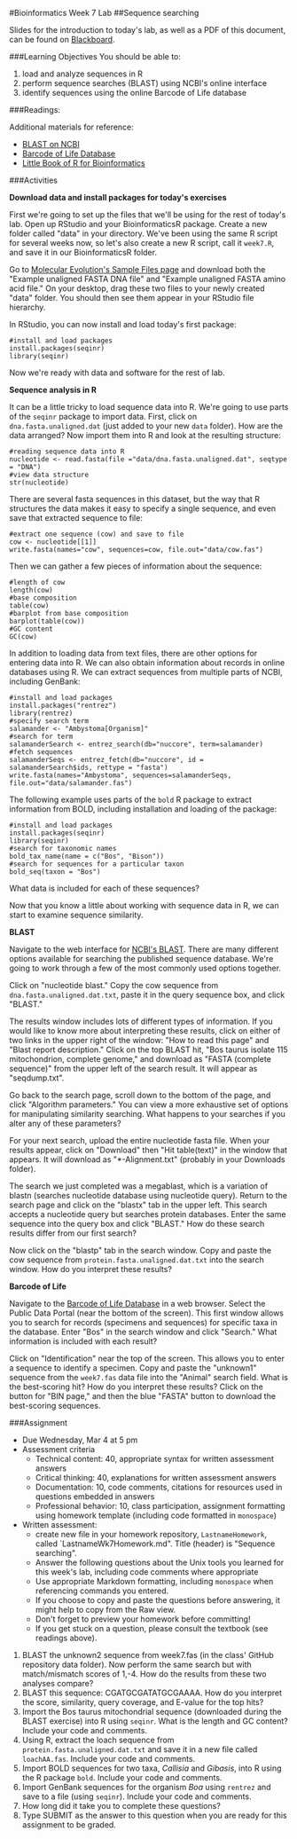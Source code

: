 #Bioinformatics Week 7 Lab
##Sequence searching

Slides for the introduction to today's lab, as well as a PDF of this document, can be found on [Blackboard](http://blackboard.uttyler.edu).

###Learning Objectives
You should be able to:

1. load and analyze sequences in R
2. perform sequence searches (BLAST) using NCBI's online interface
3. identify sequences using the online Barcode of Life database

###Readings:

Additional materials for reference:
* [BLAST on NCBI](http://blast.ncbi.nlm.nih.gov/Blast.cgi)
* [Barcode of Life Database](http://www.boldsystems.org)
* [Little Book of R for Bioinformatics](https://a-little-book-of-r-for-bioinformatics.readthedocs.org/en/latest/)

###Activities

**Download data and install packages for today's exercises**

First we're going to set up the files that we'll be using for the rest of today's lab. Open up RStudio and your BioinformaticsR package. Create a new folder called "data" in your directory. We've been using the same R script for several weeks now, so let's also create a new R script, call it `week7.R`, and save it in our BioinformaticsR folder.

Go to [Molecular Evolution's Sample Files page](http://www.molecularevolution.org/resources/fileformats) and download both the "Example unaligned FASTA DNA file" and "Example unaligned FASTA amino acid file." On your desktop, drag these two files to your newly created "data" folder. You should then see them appear in your RStudio file hierarchy.

In RStudio, you can now install and load today's first package:

```
#install and load packages
install.packages(seqinr)
library(seqinr)
```

Now we're ready with data and software for the rest of lab.

**Sequence analysis in R**

It can be a little tricky to load sequence data into R. We're going to use parts of the `seqinr` package to import data. First, click on `dna.fasta.unaligned.dat` (just added to your new `data` folder). How are the data arranged? Now import them into R and look at the resulting structure:

```
#reading sequence data into R
nucleotide <- read.fasta(file ="data/dna.fasta.unaligned.dat", seqtype = "DNA")
#view data structure
str(nucleotide)
```

There are several fasta sequences in this dataset, but the way that R structures the data makes it easy to specify a single sequence, and even save that extracted sequence to file:

```
#extract one sequence (cow) and save to file
cow <- nucleotide[[1]]
write.fasta(names="cow", sequences=cow, file.out="data/cow.fas")
```

Then we can gather a few pieces of information about the sequence:

```
#length of cow
length(cow)
#base composition
table(cow)
#barplot from base composition
barplot(table(cow))
#GC content
GC(cow)
```

In addition to loading data from text files, there are other options for entering data into R. We can also obtain information about records in online databases using R. We can extract sequences from multiple parts of NCBI, including GenBank:

```
#install and load packages
install.packages("rentrez")
library(rentrez)
#specify search term
salamander <- "Ambystoma[Organism]"
#search for term
salamanderSearch <- entrez_search(db="nuccore", term=salamander)
#fetch sequences
salamanderSeqs <- entrez_fetch(db="nuccore", id = salamanderSearch$ids, rettype = "fasta")
write.fasta(names="Ambystoma", sequences=salamanderSeqs, file.out="data/salamander.fas")
```

The following example uses parts of the `bold` R package to extract information from BOLD, including installation and loading of the package:

```
#install and load packages
install.packages(seqinr)
library(seqinr)
#search for taxonomic names
bold_tax_name(name = c("Bos", "Bison"))
#search for sequences for a particular taxon
bold_seq(taxon = "Bos")
```

What data is included for each of these sequences?

Now that you know a little about working with sequence data in R, we can start to examine sequence similarity.

**BLAST**

Navigate to the web interface for [NCBI's BLAST](http://blast.ncbi.nlm.nih.gov/Blast.cgi). There are many different options available for searching the published sequence database. We're going to work through a few of the most commonly used options together.

Click on "nucleotide blast." Copy the cow sequence from `dna.fasta.unaligned.dat.txt`, paste it in the query sequence box, and click "BLAST."

The results window includes lots of different types of information. If you would like to know more about interpreting these results, click on either of two links in the upper right of the window: "How to read this page" and "Blast report description." Click on the top BLAST hit, "Bos taurus isolate 115 mitochondrion, complete genome," and download as "FASTA (complete sequence)" from the upper left of the search result. It will appear as "seqdump.txt". 

Go back to the search page, scroll down to the bottom of the page, and click "Algorithm parameters." You can view a more exhaustive set of options for manipulating similarity searching. What happens to your searches if you alter any of these parameters?

For your next search, upload the entire nucleotide fasta file. When your results appear, click on "Download" then "Hit table(text)" in the window that appears. It will download as "*-Alignment.txt" (probably in your Downloads folder). 

The search we just completed was a megablast, which is a variation of blastn (searches nucleotide database using nucleotide query). Return to the search page and click on the "blastx" tab in the upper left. This search accepts a nucleotide query but searches protein databases. Enter the same sequence into the query box and click "BLAST." How do these search results differ from our first search?

Now click on the "blastp" tab in the search window. Copy and paste the cow sequence from `protein.fasta.unaligned.dat.txt` into the search window. How do you interpret these results?

**Barcode of Life**

Navigate to the [Barcode of Life Database](http://www.boldsystems.org) in a web browser. Select the Public Data Portal (near the bottom of the screen). This first window allows you to search for records (specimens and sequences) for specific taxa in the database. Enter "Bos" in the search window and click "Search." What information is included with each result?

Click on "Identification" near the top of the screen. This allows you to enter a sequence to identify a specimen. Copy and paste the "unknown1" sequence from the `week7.fas` data file into the "Animal" search field. What is the best-scoring hit? How do you interpret these results? Click on the button for "BIN page," and then the blue "FASTA" button to download the best-scoring sequences. 

###Assignment
* Due Wednesday, Mar 4 at 5 pm
* Assessment criteria
	* Technical content: 40, appropriate syntax for written assessment answers
	* Critical thinking: 40, explanations for written assessment answers
	* Documentation: 10, code comments, citations for resources used in questions embedded in answers
	* Professional behavior: 10, class participation, assignment formatting using homework template (including code formatted in `monospace`)
* Written assessment: 
	* create new file in your homework repository, `LastnameHomework`, called `LastnameWk7Homework.md". Title (header) is "Sequence searching".
	* Answer the following questions about the Unix tools you learned for this week's lab, including code comments where appropriate 				
	* Use appropriate Markdown formatting, including `monospace` when referencing commands you entered. 
	* If you choose to copy and paste the questions before answering, it might help to copy from the Raw view. 
	* Don't forget to preview your homework before committing! 
	* If you get stuck on a question, please consult the textbook (see readings above).
	
1. BLAST the unknown2 sequence from week7.fas (in the class' GitHub repository data folder). Now perform the same search but with match/mismatch scores of 1,-4. How do the results from these two analyses compare?
2. BLAST this sequence: CGATGCGATATGCGAAAA. How do you interpret the score, similarity, query coverage, and E-value for the top hits? 
3. Import the Bos taurus mitochondrial sequence (downloaded during the BLAST exercise) into R using `seqinr`. What is the length and GC content? Include your code and comments.
4. Using R, extract the loach sequence from `protein.fasta.unaligned.dat.txt` and save it in a new file called `loachAA.fas`. Include your code and comments.
5. Import BOLD sequences for two taxa, *Callisia* and *Gibasis*, into R using the R package `bold`. Include your code and comments.
6. Import GenBank sequences for the organism *Boa* using `rentrez` and save to a file (using `seqinr`). Include your code and comments.
7. How long did it take you to complete these questions?
8. Type SUBMIT as the answer to this question when you are ready for this assignment to be graded.
